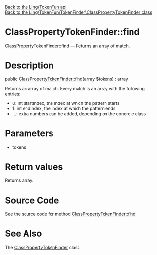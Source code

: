 [Back to the Ling/TokenFun api](https://github.com/lingtalfi/TokenFun/blob/master/doc/api/Ling/TokenFun.md)<br>
[Back to the Ling\TokenFun\TokenFinder\ClassPropertyTokenFinder class](https://github.com/lingtalfi/TokenFun/blob/master/doc/api/Ling/TokenFun/TokenFinder/ClassPropertyTokenFinder.md)


ClassPropertyTokenFinder::find
================



ClassPropertyTokenFinder::find — Returns an array of match.




Description
================


public [ClassPropertyTokenFinder::find](https://github.com/lingtalfi/TokenFun/blob/master/doc/api/Ling/TokenFun/TokenFinder/ClassPropertyTokenFinder/find.md)(array $tokens) : array




Returns an array of match.
Every match is an array with the following entries:

- 0: int startIndex, the index at which the pattern starts
- 1: int endIndex, the index at which the pattern ends
- ...: extra numbers can be added, depending on the concrete class




Parameters
================


- tokens

    


Return values
================

Returns array.








Source Code
===========
See the source code for method [ClassPropertyTokenFinder::find](https://github.com/lingtalfi/TokenFun/blob/master/TokenFinder/ClassPropertyTokenFinder.php#L23-L157)


See Also
================

The [ClassPropertyTokenFinder](https://github.com/lingtalfi/TokenFun/blob/master/doc/api/Ling/TokenFun/TokenFinder/ClassPropertyTokenFinder.md) class.



